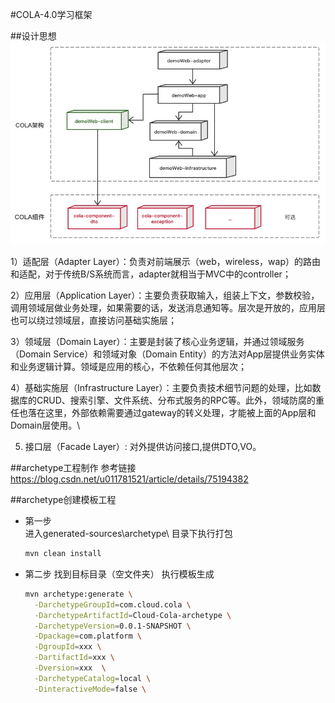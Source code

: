 #COLA-4.0学习框架

##设计思想
![image](./cola-design.png)

1）适配层（Adapter Layer）：负责对前端展示（web，wireless，wap）的路由和适配，对于传统B/S系统而言，adapter就相当于MVC中的controller；

2）应用层（Application Layer）：主要负责获取输入，组装上下文，参数校验，调用领域层做业务处理，如果需要的话，发送消息通知等。层次是开放的，应用层也可以绕过领域层，直接访问基础实施层；

3）领域层（Domain Layer）：主要是封装了核心业务逻辑，并通过领域服务（Domain Service）和领域对象（Domain Entity）的方法对App层提供业务实体和业务逻辑计算。领域是应用的核心，不依赖任何其他层次；

4）基础实施层（Infrastructure Layer）：主要负责技术细节问题的处理，比如数据库的CRUD、搜索引擎、文件系统、分布式服务的RPC等。此外，领域防腐的重任也落在这里，外部依赖需要通过gateway的转义处理，才能被上面的App层和Domain层使用。\

5) 接口层（Facade Layer）: 对外提供访问接口,提供DTO,VO。

##archetype工程制作
    参考链接 https://blog.csdn.net/u011781521/article/details/75194382

##archetype创建模板工程
  * 第一步  
    进入generated-sources\archetype\ 目录下执行打包
    ```bash
    mvn clean install
    ```
  * 第二步
    找到目标目录（空文件夹） 执行模板生成
    ```bash
    mvn archetype:generate \
      -DarchetypeGroupId=com.cloud.cola \
      -DarchetypeArtifactId=Cloud-Cola-archetype \
      -DarchetypeVersion=0.0.1-SNAPSHOT \
      -Dpackage=com.platform \
      -DgroupId=xxx \
      -DartifactId=xxx \
      -Dversion=xxx  \
      -DarchetypeCatalog=local \
      -DinteractiveMode=false \
    ```

